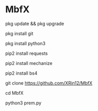 # MbfX

pkg update && pkg upgrade

pkg install git

pkg install python3

pip2 install requests

pip2 install mechanize

pip2 install bs4

git clone https://github.com/XRin12/MbfX

cd MbfX

python3 prem.py
